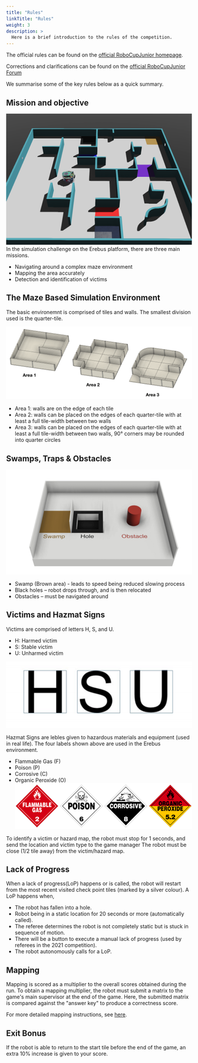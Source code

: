 ```yaml
---
title: "Rules"
linkTitle: "Rules"
weight: 3
description: >
  Here is a brief introduction to the rules of the competition.
---
```


The official rules can be found on the [official RoboCupJunior homepage](https://junior.robocup.org/robocupjuniorrescue-league-new-simulation-demonstration/). 

Corrections and clarifications can be found on the [official RoboCupJunior Forum](https://junior.forum.robocup.org/)

We summarise some of the key rules below as a quick summary.


## Mission and objective
![](rules_environment.png)  
In the simulation challenge on the Erebus platform, there are three main missions. 
- Navigating around a complex maze environment
- Mapping the area accurately
- Detection and identification of victims


## The Maze Based Simulation Environment
The basic environemnt is comprised of tiles and walls. The smallest division used is the quarter-tile. 

![](rules_tiles.png)  
- Area 1: walls are on the edge of each tile
- Area 2: walls can be placed on the edges of each quarter-tile with at least a full tile-width between two walls
- Area 3: walls can be placed on the edges of each quarter-tile with at least a full tile-width between two walls, 90° corners may be rounded into quarter circles

## Swamps, Traps & Obstacles
![](rules_obstacles.png)  

* Swamp (Brown area) - leads to speed being reduced slowing process
* Black holes – robot drops through, and is then relocated
* Obstacles – must be navigated around

## Victims and Hazmat Signs
Victims are comprised of letters H, S, and U.
* H: Harmed victim
* S: Stable victim
* U: Unharmed victim

![](rules_victims.png)

Hazmat Signs are lebles given to hazardous materials and equipment (used in real life). The four labels shown above are used in the Erebus environment. 

* Flammable Gas (F)
* Poison (P)
* Corrosive (C)
* Organic Peroxide (O)
![](rules_hazmap.png)





To identify a victim or hazard map, the robot must stop for 1 seconds, and send the location and victim type to the game manager The robot must be close (1/2 tile away) from the victim/hazard map.


## Lack of Progress
When a lack of progress(LoP) happens or is called, the robot will restart from the most recent visited check point tiles (marked by a silver colour). A LoP happens when,
- The robot has fallen into a hole.
- Robot being in a static location for 20 seconds or more (automatically called).
- The referee determines the robot is not completely static but is stuck in sequence of motion.
- There will be a button to execute a manual lack of progress (used by referees in the 2021 competition).
- The robot autonomously calls for a LoP.

## Mapping
Mapping is scored as a multiplier to the overall scores obtained during the run. To obtain a mapping multiplier, the robot must submit a matrix to the game's main supervisor at the end of the game. Here, the submitted matrix is compared against the "answer key" to produce a correctness score. 

For more detailed mapping instructions, see [here](/docs/rules/mapping/).

## Exit Bonus
If the robot is able to return to the start tile before the end of the game, an extra 10% increase is given to your score.
